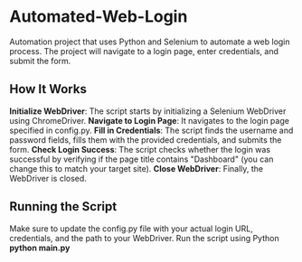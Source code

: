 # Automated-Web-Login
Automation project that uses Python and Selenium to automate a web login process. The project will navigate to a login page, enter credentials, and submit the form.

## How It Works
**Initialize WebDriver**: The script starts by initializing a Selenium WebDriver using ChromeDriver.
**Navigate to Login Page**: It navigates to the login page specified in config.py.
**Fill in Credentials**: The script finds the username and password fields, fills them with the provided credentials, and submits the form.
**Check Login Success**: The script checks whether the login was successful by verifying if the page title contains "Dashboard" (you can change this to match your target site).
**Close WebDriver**: Finally, the WebDriver is closed.

## Running the Script
Make sure to update the config.py file with your actual login URL, credentials, and the path to your WebDriver.
Run the script using Python
**python main.py**
